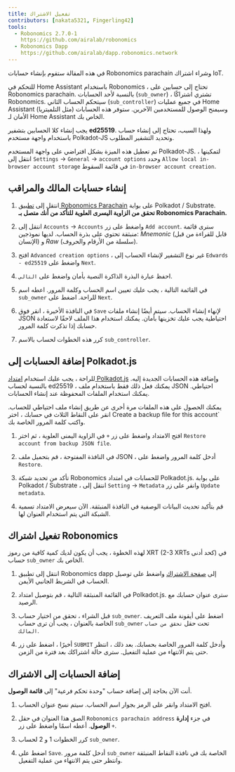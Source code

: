 ```yaml
---
title: تفعيل الاشتراك
contributors: [nakata5321, Fingerling42]
tools:   
  - Robonomics 2.7.0-1
    https://github.com/airalab/robonomics
  - Robonomics Dapp 
    https://github.com/airalab/dapp.robonomics.network
---
```


في هذه المقالة ستقوم بإنشاء حسابات Robonomics parachain وشراء اشتراك IoT. 

<robo-wiki-picture src="home-assistant/sub_activate.png" />


للتحكم في Home Assistant باستخدام Robonomics ، تحتاج إلى حسابين على Robonomics parachain. بالنسبة لأحد الحسابات (`sub_owner`) ، تشتري اشتراكًا Robonomics. سيتحكم الحساب الثاني (`sub_controller`) في جميع عمليات Home Assistant (مثل التلميتريا) وسيمنح الوصول للمستخدمين الآخرين. ستوفر هذه الحسابات الأمان لـ Home Assistant الخاص بك. 

<robo-wiki-note type="warning" title="WARNING">

يجب إنشاء كلا الحسابين بتشفير **ed25519**. ولهذا السبب، تحتاج إلى إنشاء حساب باستخدام واجهة مستخدم Polkadot-JS وتحديد التشفير المطلوب. 

تم تعطيل هذه الميزة بشكل افتراضي على واجهة المستخدم Polkadot-JS. لتمكينها ، انتقل إلى `Settings` -> `General` -> `account options` وحدد `Allow local in-browser account storage` في قائمة السقوط `in-browser account creation`.

</robo-wiki-note>

## إنشاء حسابات المالك والمراقب

<robo-wiki-video autoplay loop controls :videos="[{src: 'QmQiJYPYajUJXENX2PzSJMSKGSshyWyPNqugSYxP5eCNvm', type:'mp4'}]" />

1. انتقل إلى [تطبيق Robonomics Parachain](https://polkadot.js.org/apps/?rpc=wss%3A%2F%2Fkusama.rpc.robonomics.network%2F#/) على بوابة Polkadot / Substrate. **تحقق من الزاوية اليسرى العلوية للتأكد من أنك متصل بـ Robonomics Parachain.**

2. انتقل إلى `Accounts` -> `Accounts` واضغط على زر `Add account`. سترى قائمة منبثقة تحتوي على بذرة الحساب. لديها نموذجين: *Mnemonic* (قابل للقراءة من قبل الإنسان) و *Raw* (سلسلة من الأرقام والحروف). 

3. افتح `Advanced creation options` ، غير نوع التشفير لإنشاء الحساب إلى `Edwards - ed25519` واضغط على `Next`.


4. احفظ عبارة البذرة الذاكرة النصية بأمان واضغط على `التالي`.

5. في القائمة التالية ، يجب عليك تعيين اسم الحساب وكلمة المرور. اعطه اسم `sub_owner` للراحة. اضغط على `Next`.

6. في النافذة الأخيرة ، انقر فوق `Save` لإنهاء إنشاء الحساب. سيتم أيضًا إنشاء ملفات JSON احتياطية يجب عليك تخزينها بأمان. يمكنك استخدام هذا الملف لاحقًا لاستعادة حسابك إذا تذكرت كلمة المرور.

7. كرر هذه الخطوات لحساب بالاسم `sub_controller`.


## إضافة الحسابات إلى Polkadot.js

للراحة ، يجب عليك استخدام [امتداد Polkadot.js](https://polkadot.js.org/extension/) وإضافة هذه الحسابات الجديدة إليه. بالنسبة لحساب ed25519 ، يمكنك فعل ذلك فقط باستخدام ملف JSON احتياطي. يمكنك استخدام الملفات المحفوظة عند إنشاء الحسابات.

يمكنك الحصول على هذه الملفات مرة أخرى عن طريق إنشاء ملف احتياطي للحساب. انقر على النقاط الثلاث في حسابك ، اختر Create a backup file for this account`  واكتب كلمة المرور الخاصة بك.

<robo-wiki-video autoplay loop controls :videos="[{src: 'QmRd7gztUjWkLF4W2XuJwy5aXBwzNV2aPCU6CQQLvUpSNj', type:'mp4'}]" />

1. افتح الامتداد واضغط على زر `+` في الزاوية اليمنى العلوية ، ثم اختر `Restore account from backup JSON file`.

2. في النافذة المفتوحة ، قم بتحميل ملف JSON ، أدخل كلمة المرور واضغط على `Restore`.

3. تأكد من تحديد شبكة Robonomics للحسابات في امتداد Polkadot.js. على بوابة Polkadot / Substrate ، انتقل إلى `Setting` -> `Metadata` وانقر على زر `Update metadata`. 

4. قم بتأكيد تحديث البيانات الوصفية في النافذة المنبثقة. الآن سيعرض الامتداد تسمية الشبكة التي يتم استخدام العنوان لها.

<robo-wiki-video autoplay loop controls :videos="[{src: 'QmT5sTNP9t8gpbD4RJJw6ETwG4wiziiChAh2uHHBk9Zsyd', type:'mp4'}]" />

## تفعيل اشتراك Robonomics 

<robo-wiki-note type="okay">

لهذه الخطوة ، يجب أن يكون لديك كمية كافية من رموز XRT (2-3 XRTs كحد أدنى) في حساب `sub_owner` الخاص بك.

</robo-wiki-note>

<robo-wiki-video autoplay loop controls :videos="[{src: 'QmXrFCajmJgkRDSbshGD3QehjnoyS6jafEPSjHdYkoBHum', type:'mp4'}]" />

1. انتقل إلى تطبيق Robonomics dapp إلى [صفحة الاشتراك](https://dapp.robonomics.network/#/subscription) واضغط على توصيل الحساب في الشريط الجانبي الأيمن.

2. في القائمة المنبثقة التالية ، قم بتوصيل امتداد Polkadot.js. سترى عنوان حسابك مع الرصيد.

3. قبل الشراء ، تحقق من اختيار حساب `sub_owner`. اضغط على أيقونة ملف التعريف الخاصة بالعنوان ، يجب أن ترى حساب `sub_owner` تحت حقل `تحقق من حساب المالك`.

4. أخيرًا ، اضغط على زر `SUBMIT` وأدخل كلمة المرور الخاصة بحسابك. بعد ذلك ، انتظر حتى يتم الانتهاء من عملية التفعيل. سترى حالة اشتراكك بعد فترة من الزمن.


## إضافة الحسابات إلى الاشتراك

أنت الآن بحاجة إلى إضافة حساب "وحدة تحكم فرعية" إلى **قائمة الوصول**.

<robo-wiki-video autoplay loop controls :videos="[{src: 'QmV1gkwtcXsWv54ov9tuXfcHg7nqs1foM8cRwts4sqnqtX', type:'mp4'}]" />

1. افتح الامتداد وانقر على الرمز بجوار اسم الحساب. سيتم نسخ عنوان الحساب.


2. الصق هذا العنوان في حقل `Robonomics parachain address` في جزء **إدارة الوصول**. أعطه اسمًا واضغط على زر `+`. 

3. كرر الخطوات 1 و 2 لحساب `sub_owner`.

4. اضغط على `Save`. أدخل كلمة مرور `sub_owner` الخاصة بك في نافذة النقاط المنبثقة وانتظر حتى يتم الانتهاء من عملية التفعيل.
